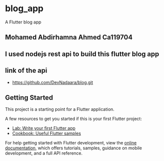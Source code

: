 # blog_app

A Flutter blog app

## Mohamed Abdirhamna Ahmed Ca119704


## I used nodejs rest api to build this flutter blog app

## link of the api 
  - https://github.com/DevNadaara/blog.git

## Getting Started

This project is a starting point for a Flutter application.

A few resources to get you started if this is your first Flutter project:

- [Lab: Write your first Flutter app](https://docs.flutter.dev/get-started/codelab)
- [Cookbook: Useful Flutter samples](https://docs.flutter.dev/cookbook)

For help getting started with Flutter development, view the
[online documentation](https://docs.flutter.dev/), which offers tutorials,
samples, guidance on mobile development, and a full API reference.
